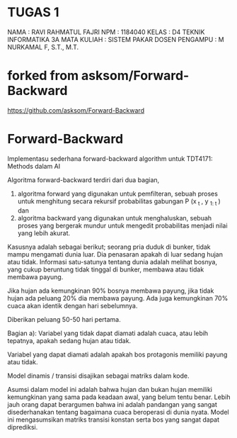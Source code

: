# TUGAS 1
NAMA : RAVI RAHMATUL FAJRI
NPM : 1184040
KELAS : D4 TEKNIK INFORMATIKA 3A
MATA KULIAH : SISTEM PAKAR
DOSEN PENGAMPU : M NURKAMAL F, S.T., M.T.

# forked from asksom/Forward-Backward
https://github.com/asksom/Forward-Backward

# Forward-Backward
Implementasu sederhana forward-backward algorithm untuk TDT4171: Methods dalam AI

Algoritma forward-backward terdiri dari dua bagian, 
1. algoritma forward yang digunakan untuk pemfilteran, sebuah proses untuk menghitung secara rekursif probabilitas gabungan P (x <sub> t </sub>, y <sub> 1: t </sub>) dan
2. algoritma backward yang digunakan untuk menghaluskan, sebuah proses yang bergerak mundur untuk mengedit probabilitas menjadi nilai yang lebih akurat.

Kasusnya adalah sebagai berikut; seorang pria duduk di bunker, tidak mampu mengamati dunia luar. Dia penasaran apakah di luar sedang hujan atau tidak.
Informasi satu-satunya tentang dunia adalah melihat bosnya, yang cukup beruntung tidak tinggal di bunker, membawa atau tidak membawa payung.

Jika hujan ada kemungkinan 90% bosnya membawa payung, jika tidak hujan ada peluang 20% ​​dia membawa payung. Ada juga kemungkinan 70% cuaca akan identik dengan hari sebelumnya.

Diberikan peluang 50-50 hari pertama.

Bagian a):
Variabel yang tidak dapat diamati adalah cuaca, atau lebih tepatnya, apakah sedang hujan atau tidak.

Variabel yang dapat diamati adalah apakah bos protagonis memiliki payung atau tidak.

Model dinamis / transisi disajikan sebagai matriks dalam kode.


Asumsi dalam model ini adalah bahwa hujan dan bukan hujan memiliki kemungkinan yang sama pada keadaan awal, yang belum tentu benar. Lebih jauh orang dapat berargumen bahwa ini adalah pandangan yang sangat disederhanakan tentang bagaimana cuaca beroperasi di dunia nyata. Model ini mengasumsikan matriks transisi konstan serta bos yang sangat dapat diprediksi.
